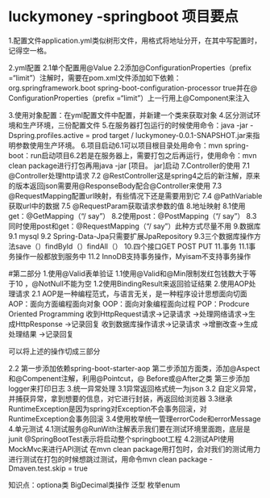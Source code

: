 # luckymoney -springboot 项目要点
1.配置文件application.yml类似树形文件，用格式将地址分开，在其中写配置时，记得空一格。

2.yml配置
2.1单个配置用@Value 
2.2添加@ConfigurationProperties（prefix =“limit”）注解时，需要在pom.xml文件添加如下依赖：org.springframework.boot spring-boot-configuration-processor true并在@ ConfigurationProperties（prefix =“limit”）上一行用上@Component来注入

3.使用对象配置：在yml配置文件中配置，并新建一个类来获取对象
4.区分测试环境和生产环境，三份配置文件
5.在服务器打包运行的时候使用命令：java -jar -Dspring.profiles.active = prod target / luckymoney-0.0.1-SNAPSHOT.jar来指明参数使用生产环境。
6.项目启动6.1可以项目根目录处用命令：mvn spring-boot：run启动项目6.2若是在服务器上，需要打包之后再运行，使用命令：mvn clean package进行打包再用java -jar [项目。 jar]启动
7.Controller的使用
7.1 @Controller处理http请求
7.2 @RestController这是spring4之后的新注解，原来的版本返回json需要用@ResponseBody配合@Controller来使用
7.3 @RequestMapping配置url映射，有些情况下还是需要用到它
7.4 @PathVariable获取url中的数据
7.5 @RequestParam获取请求参数的值
8.地址映射
8.1使用get：@GetMapping（“/ say”）
8.2使用post：@PostMapping（“/ say”）
8.3同时使用post和get：@RequestMapping（“/ say”）此种方式尽量不用
9.数据库
9.1 mysql
9.2 Spring-Data-Jpa只需要扩展JpaRepository 
9.3三个数据库操作方法save（）findById（）findAll（）
10.四个接口GET POST PUT
11.事务
11.1事务操作一般都放到服务中
11.2 InnoDB支持事务操作，Myisam不支持事务操作

#第二部分
1.使用@Valid表单验证
1.1使用@Valid和@Min限制发红包钱数大于等于10 ，@NotNull不能为空
1.2使用BindingResult来返回验证结果
2.使用AOP处理请求
2.1 AOP是一种编程范式，与语言无关，是一种程序设计思想面向切面
AOP：面向方面编程面向对象
OOP：面向对象编程面向过程
POP：Prodcure Oriented Programming
收到HttpRequest请求->记录请求   ->处理网络请求->生成HttpResponse    ->记录回复
收到数据库操作请求->记录请求      ->增删改查->生成处理结果            ->记录回复

可以将上述的操作切成三部分

2.2
第一步添加依赖spring-boot-starter-aop
第二步添加方面类，添加@Aspect和@Compenent注解，利用@Pointcut，@ Before或@After之类
第三步添加logger来打印日志
3.统一异常处理
3.1异常返回格式统一为json 
3.2 自定义异常，并捕获异常，拿到想要的信息，对它进行封装，再返回给浏览器
3.3继承RuntimeException是因为spring对Exception不会事务回滚，对RuntimeException会事务回滚
3.4使用枚举统一管理errorCode和errorMessage
4.单元测试
4.1测试服务@RunWith注解表示我们要在测试环境里面跑，底层是junit @SpringBootTest表示将启动整个springboot工程
4.2测试API使用MockMvc来进行API测试
在mvn clean package用打包时，会对我们的测试用力进行测试在打包的时候想跳过测试，用命令mvn clean package -Dmaven.test.skip = true

知识点：optiona类 BigDecimal类操作 泛型 枚举enum 
